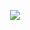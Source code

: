 <p align="center">
  <img src="https://repobeats.axiom.co/api/embed/2f7cf7ed1423dca2cf8e054456b8b7be5e813a1e.svg" />
</p>